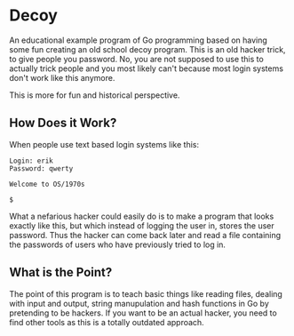# Decoy
An educational example program of Go programming based on having some fun creating an old school
decoy program. This is an old hacker trick, to give people you password. No, you are not supposed to use
this to actually trick people and you most likely can't because most login systems don't work like this
anymore.

This is more for fun and historical perspective.

## How Does it Work?
When people use text based login systems like this:

    Login: erik
    Password: qwerty
    
    Welcome to OS/1970s
    
    $ 

What a nefarious hacker could easily do is to make a program that looks exactly like this, but which instead
of logging the user in, stores the user password. Thus the hacker can come back later and read a file containing
the passwords of users who have previously tried to log in.

## What is the Point?
The point of this program is to teach basic things like reading files, dealing with input and output, string manupulation
and hash functions in Go by pretending to be hackers. If you want to be an actual hacker, you need to
find other tools as this is a totally outdated approach.

